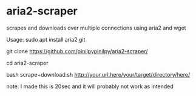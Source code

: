 # aria2-scraper
scrapes and downloads over multiple connections using aria2 and wget

Usage:
sudo apt install aria2 git

git clone https://github.com/pinilpypinilpy/aria2-scraper/

cd aria2-scraper

bash scrape+download.sh http://your.url.here/your/target/directory/here/

note: I made this is 20sec and it will probably not work as intended
